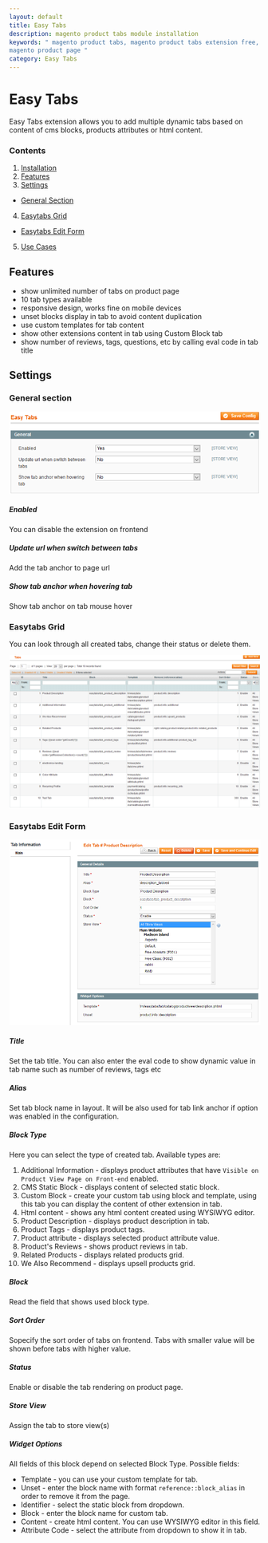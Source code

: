 ```yaml
---
layout: default
title: Easy Tabs
description: magento product tabs module installation
keywords: " magento product tabs, magento product tabs extension free, add tabs
magento product page "
category: Easy Tabs
---
```


# Easy Tabs

Easy Tabs extension allows you to add multiple dynamic tabs based on content of
cms blocks, products attributes or html content.

### Contents

1. [Installation](installation/)
2. [Features](#features)
3. [Settings](#settings)
- [General Section](#general-section)
4. [Easytabs Grid](#easytabs-grid)
 - [Easytabs Edit Form](#easytabs-edit-form)
5. [Use Cases](use-cases/)

## Features

- show unlimited number of tabs on product page
- 10 tab types available
- responsive design, works fine on mobile devices
- unset blocks display in tab to avoid content duplication
- use custom templates for tab content
- show other extensions content in tab using Custom Block tab
- show number of reviews, tags, questions, etc by calling eval code in tab title

## Settings

### General section

![General Section](/images/easytabs/general-section.png)

##### Enabled

You can disable the extension on frontend

##### Update url when switch between tabs

Add the tab anchor to page url

##### Show tab anchor when hovering tab

Show tab anchor on tab mouse hover

### Easytabs Grid

You can look through all created tabs, change their status or delete them.

![Easytabs Grid](/images/easytabs/easytabs-grid.png)

### Easytabs Edit Form

![Easytabs Edit Form](/images/easytabs/easytabs-edit-form.png)

##### Title

Set the tab title. You can also enter the eval code to show dynamic value in tab
name such as number of reviews, tags etc

##### Alias

Set tab block name in layout. It will be also used for tab link anchor if option
was enabled in the configuration.

##### Block Type

Here you can select the type of created tab. Available types are:

1. Additional Information - displays product attributes that have `Visible on
Product View Page on Front-end` enabled.
2. CMS Static Block - displays content of selected static block.
3. Custom Block - create your custom tab using block and template, using this tab
you can display the content of other extension in tab.
4. Html content - shows any html content created using WYSIWYG editor.
5. Product Description - displays product description in tab.
6. Product Tags - displays product tags.
7. Product attribute - displays selected product attribute value.
8. Product's Reviews - shows product reviews in tab.
9. Related Products - displays related products grid.
10. We Also Recommend - displays upsell products grid.

##### Block

Read the field that shows used block type.

##### Sort Order

Sopecify the sort order of tabs on frontend. Tabs with smaller value will be shown
before tabs with higher value.

##### Status

Enable or disable the tab rendering on product page.

##### Store View

Assign the tab to store view(s)

##### Widget Options

All fields of this block depend on selected Block Type. Possible fields:

- Template - you can use your custom template for tab.
- Unset - enter the block name with format `reference::block_alias` in order to
remove it from the page.
- Identifier - select the static block from dropdown.
- Block - enter the block name for custom tab.
- Content - create html content. You can use WYSIWYG editor in this field.
- Attribute Code - select the attribute from dropdown to show it in tab.
